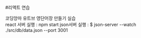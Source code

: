 #리액트 연습  

코딩앙마 유트브 영단어장 만들기 실습  
react 서버 실행 : npm start
json서버 실행 : $ json-server --watch ./src/db/data.json --port 3001

